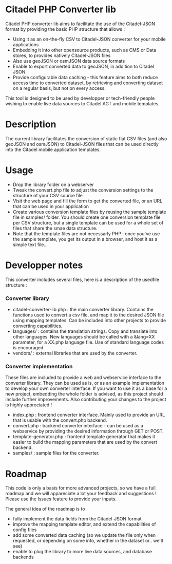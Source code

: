 Citadel PHP Converter lib
=========================

Citadel PHP converter lib aims to facilitate the use of the Citadel-JSON format by providing the basic PHP structure that allows :
* Using it as an on-the-fly CSV to Citadel-JSON converter for your mobile applications
* Embedding it into other opensource products, such as CMS or Data stores, to provides natively Citadel-JSON files
* Also use geoJSON or osmJSON data source formats
* Enable to export converted data to geoJSON, in addition to Citadel JSON
* Provide configurable data caching - this feature aims to both reduce access time to converted dataset, by retrieving and converting dataset on a regular basis, but not on every access.

This tool is designed to be used by developper or tech-friendly people wishing to enable live data sources to Citadel AGT and mobile templates.


Description
===========

The current library facilitates the conversion of static flat CSV files (and also geoJSON and osmJSON) to Citadel-JSON files that can be used directly into the Citadel mobile application templates.


Usage
=====

* Drop the library folder on a webserver
* Tweak the convert.php file to adjust the conversion settings to the structure of your CSV source file
* Visit the web page and fill the form to get the converted file, or an URL that can be used in your application
* Create various conversion template files by reusing the sample template file in samples/ folder. You should create one conversion template file per CSV structure, but a single template can be used for a whole set of files that share the smae data structure.
* Note that the template files are not necessarly PHP : once you've use the sample template, you get its output in a browser, and host it as a simple text file...



Developper notes
================

This converter includes several files, here is a description of the usedfile structure :

### Converter library
* citadel-converter-lib.php : the main converter library. Contains the functions used to convert a csv file, and map it to the desired JSON file using mapping templates. Can be included into other projects to provide converting capabilities.
* languages/ : contains the translation strings. Copy and translate into other languages. New languages should be called with a &lang=XX parameter, for a XX.php language file. Use of standard language codes is encouraged.
* vendors/ : external libraries that are used by the converter.

### Converter implementation
These files are included to provide a web and webservice interface to the converter library. They can be used as is, or as an example implementation to develop your own converter interface.
If you want to use it as a base for a new project, embedding the whole folder is advised, as this project should include further improvements. Also contributing your changes to the project is highly appreciated !
* index.php  : frontend converter interface. Mainly used to provide an URL that is usable with the convert.php backend.
* convert.php  : backend converter interface - can be used as a webservice by providing the desired information through GET or POST.
* template-generator.php  : frontend template generator that makes it easier to build the mapping parameters that are used by the convert backend.
* samples/ : sample files for the converter.



Roadmap
=======

This code is only a basis for more advanced projects, so we have a full roadmap and we will appareciate a lot your feedback and suggestions ! Please use the Issues feature to provide your inputs.

The general idea of the roadmap is to 
* fully implement the data fields from the Citadel-JSON format
* improve the mapping template editor, and extend the capabilities of config files
* add some converted data caching (so we update the file only when requested, or depending on some info, whether in the dataset or.. we'll see)
* enable to plug the library to more live data sources, and database backends


